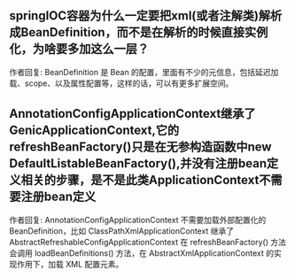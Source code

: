 springIOC容器为什么一定要把xml(或者注解类)解析成BeanDefinition，而不是在解析的时候直接实例化，为啥要多加这么一层？
-
作者回复: BeanDefinition 是 Bean 的配置，里面有不少的元信息，包括延迟加载、scope、以及属性配置等，这样的话，可以有更多扩展空间。

AnnotationConfigApplicationContext继承了GenicApplicationContext,它的refreshBeanFactory()只是在无参构造函数中new DefaultListableBeanFactory(),并没有注册bean定义相关的步骤，是不是此类ApplicationContext不需要注册bean定义
-
作者回复: AnnotationConfigApplicationContext 不需要加载外部配置化的 BeanDefinition，比如 ClassPathXmlApplicationContext 继承了 AbstractRefreshableConfigApplicationContext 在 refreshBeanFactory() 方法会调用 loadBeanDefinitions() 方法，在 AbstractXmlApplicationContext 的实现作用下，加载 XML 配置元素。